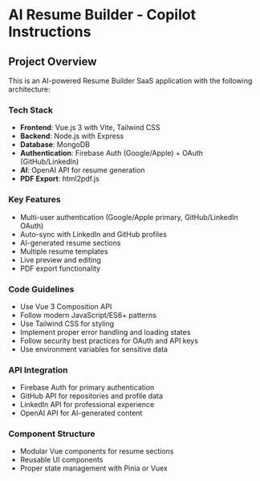 # AI Resume Builder - Copilot Instructions

<!-- Use this file to provide workspace-specific custom instructions to Copilot. For more details, visit https://code.visualstudio.com/docs/copilot/copilot-customization#_use-a-githubcopilotinstructionsmd-file -->

## Project Overview
This is an AI-powered Resume Builder SaaS application with the following architecture:

### Tech Stack
- **Frontend**: Vue.js 3 with Vite, Tailwind CSS
- **Backend**: Node.js with Express
- **Database**: MongoDB
- **Authentication**: Firebase Auth (Google/Apple) + OAuth (GitHub/LinkedIn)
- **AI**: OpenAI API for resume generation
- **PDF Export**: html2pdf.js

### Key Features
- Multi-user authentication (Google/Apple primary, GitHub/LinkedIn OAuth)
- Auto-sync with LinkedIn and GitHub profiles
- AI-generated resume sections
- Multiple resume templates
- Live preview and editing
- PDF export functionality

### Code Guidelines
- Use Vue 3 Composition API
- Follow modern JavaScript/ES6+ patterns
- Use Tailwind CSS for styling
- Implement proper error handling and loading states
- Follow security best practices for OAuth and API keys
- Use environment variables for sensitive data

### API Integration
- Firebase Auth for primary authentication
- GitHub API for repositories and profile data
- LinkedIn API for professional experience
- OpenAI API for AI-generated content

### Component Structure
- Modular Vue components for resume sections
- Reusable UI components
- Proper state management with Pinia or Vuex
